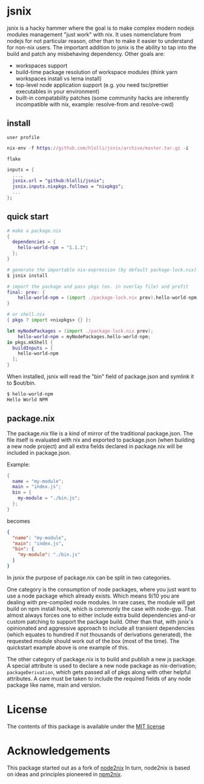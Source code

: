 jsnix
========

jsnix is a hacky hammer where the goal is to make complex modern nodejs modules management "just work" with nix.
It uses nomenclature from nodejs for not particular reason, other than to make it easier to understand for non-nix users.
The important addition to jsnix is the ability to tap into the build and patch any misbehaving dependency.
Other goals are:

* workspaces support
* build-time package resolution of workspace modules (think yarn workspaces install vs lerna install)
* top-level node application support (e.g. you need tsc/prettier executables in your environment)
* built-in compatability patches (some community hacks are inherently incompatible with nix, example: resolve-from and resolve-cwd)

## install

`user profile`

```nix
nix-env -f https://github.com/hlolli/jsnix/archive/master.tar.gz -i
```

`flake`

```nix
inputs = {
  ....
  jsnix.url = "github:hlolli/jsnix";
  jsnix.inputs.nixpkgs.follows = "nixpkgs";
  ...
};
```

## quick start

```nix
# make a package.nix
{
  dependencies = {
    hello-world-npm = "1.1.1";
  };
}
```

```sh
# generate the importable nix-expression (by default package-lock.nix)
$ jsnix install
```

```nix
# import the package and pass pkgs (ex. in overlay file) and profit
final: prev: {
    hello-world-npm = (import ./package-lock.nix prev).hello-world-npm;
}
```

```nix
# or shell.nix
{ pkgs ? import <nixpkgs> {} }:

let myNodePackages = (import ./package-lock.nix prev);
    hello-world-npm = myNodePackages.hello-world-npm;
in pkgs.mkShell {
  buildInputs = [
    hello-world-npm
  ];
}
```

When installed, jsnix will read the "bin" field of package.json and symlink it to $out/bin.

```sh
$ hello-world-npm
Hello World NPM
```

## package.nix

The package.nix file is a kind of mirror of the traditional package.json. The file itself is evaluated with nix and exported
to package.json (when building a new node project) and all extra fields declared in package.nix will be included in package.json.

Example:

```nix
{
  name = "my-module";
  main = "index.js";
  bin = {
    my-module = "./bin.js";
  };
}
```


becomes

```json
{
  "name": "my-module",
  "main": "index.js",
  "bin": {
    "my-module": "./bin.js"
  }
}
```

In jsnix the purpose of package.nix can be split in two categories.

One category is the consumption of node packages, where you just want to use a node package which already exists.
Which means 9/10 you are dealing with pre-compiled node modules. In rare cases, the module will get build on npm install hook,
which is commonly the case with node-gyp. That almost always forces one to either include extra build dependencies and-or
custom patching to support the package build. Other than that, with jsnix's opinionated and aggressive approach to include all transient
dependencies (which equates to hundred if not thousands of derivations generated), the requested module should work out of the box
(most of the time). The quickstart example above is one example of this.

The other category of package.nix is to build and publish a new js package. A special attribute is used to declare a new node package
as nix-derivation; `packageDerivation`, which gets passed all of pkgs along with other helpful attributes. A care must be taken
to include the required fields of any node package like name, main and version.

License
=======
The contents of this package is available under the
[MIT license](http://opensource.org/licenses/MIT)

Acknowledgements
================
This package started out as a fork of [node2nix](https://github.com/svanderburg/node2nix)
In turn, node2nix is based on ideas and principles pioneered in
[npm2nix](http://github.com/NixOS/npm2nix).
